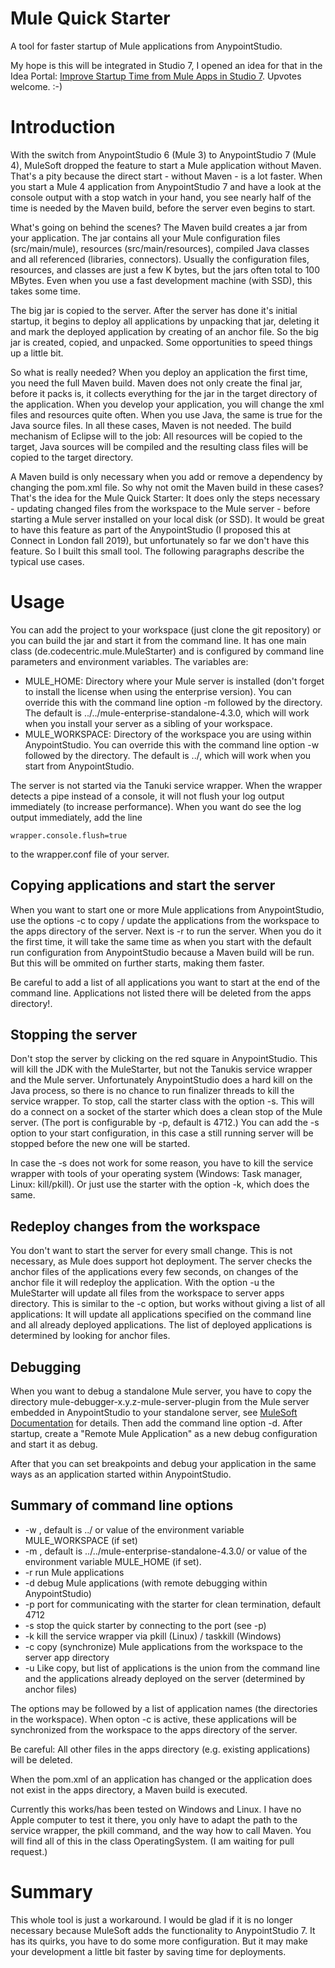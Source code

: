 # Mule Quick Starter

A tool for faster startup of Mule applications from AnypointStudio. 

My hope is this will be integrated in Studio 7, I opened an idea for that in the Idea Portal: [Improve Startup Time from Mule Apps in Studio 7](https://help.mulesoft.com/s/ideas#0872T000000XaMBQA0). Upvotes welcome. :-)

# Introduction

With the switch from AnypointStudio 6 (Mule 3) to AnypointStudio 7 (Mule 4), MuleSoft dropped the feature to start a Mule application without Maven.
That's a pity because the direct start - without Maven - is a lot faster. When you start a Mule 4 application from AnypointStudio 7 and have a look 
at the console output with a stop watch in your hand, you see nearly half of the time is needed by the Maven build, before the server even begins
to start. 

What's going on behind the scenes? The Maven build creates a jar from your application. The jar contains all your Mule configuration files (src/main/mule), 
resources (src/main/resources), compiled Java classes and all referenced (libraries, connectors). Usually the configuration files, resources, and classes
are just a few K bytes, but the jars often total to 100 MBytes. Even when you use a fast development machine (with SSD), this takes some time.

The big jar is copied to the server. After the server has done it's initial startup, it begins to deploy all applications by unpacking that jar, 
deleting it and mark the deployed application by creating of an anchor file. So the big jar is created, copied, and unpacked. Some opportunities
to speed things up a little bit.

So what is really needed? When you deploy an application the first time, you need the full Maven build. Maven does not only create the final jar,
before it packs is, it collects everything for the jar in the target directory of the application. When you develop your application, you will change
the xml files and resources quite often. When you use Java, the same is true for the Java source files. In all these cases, Maven is not needed.
The build mechanism of Eclipse will to the job: All resources will be copied to the target, Java sources will be compiled and the resulting class
files will be copied to the target directory.

A Maven build is only necessary when you add or remove a dependency by changing the pom.xml file. So why not omit the Maven build in these cases?
That's the idea for the Mule Quick Starter: It does only the steps necessary - updating changed files from the workspace to the Mule server - before
starting a Mule server installed on your local disk (or SSD). It would be great to have this feature as part of the AnypointStudio (I proposed this
at Connect in London fall 2019), but unfortunately so far we don't have this feature. So I built this small tool. The following paragraphs describe
the typical use cases.

# Usage

You can add the project to your workspace (just clone the git repository) or you can build the jar and start it from the command line. It has one
main class (de.codecentric.mule.MuleStarter) and is configured by command line parameters and environment variables. The variables are:

* MULE_HOME: Directory where your Mule server is installed (don't forget to install the license when using the enterprise version).
  You can override this with the command line option -m followed by the directory. The default is ../../mule-enterprise-standalone-4.3.0, which
  will work when you install your server as a sibling of your workspace.
* MULE_WORKSPACE: Directory of the workspace you are using within AnypointStudio. You can override this with the command line option -w followed
  by the directory. The default is ../, which will work when you start from AnypointStudio.

The server is not started via the Tanuki service wrapper. When the wrapper detects a pipe instead of a console, it will not flush your log 
output immediately (to increase performance). When you want do see the log output immediately, add the line

```
wrapper.console.flush=true
```

to the wrapper.conf file of your server. 

## Copying applications and start the server

When you want to start one or more Mule applications from AnypointStudio, use the options -c to copy / update the applications from the workspace
to the apps directory of the server. Next is -r to run the server. When you do it the first time, it will take the same time as when you start
with the default run configuration from AnypointStudio because a Maven build will be run. But this will be ommited on further starts, making
them faster.

Be careful to add a list of all applications you want to start at the end of the command line. Applications not listed there will be deleted
from the apps directory!.

## Stopping the server

Don't stop the server by clicking on the red square in AnypointStudio. This will kill the JDK with the MuleStarter, but not the Tanukis service
wrapper and the Mule server. Unfortunately AnypointStudio does a hard kill on the Java process, so there is no chance to run finalizer threads
to kill the service wrapper. To stop, call the starter class with the option -s. This will do a connect on a socket of the starter which 
does a clean stop of the Mule server. (The port is configurable by -p, default is 4712.) You can add the -s option to your start configuration,
in this case a still running server will be stopped before the new one will be started.

In case the -s does not work for some reason, you have to kill the service wrapper with tools of your operating system (Windows: Task manager,
Linux: kill/pkill). Or just use the starter with the option -k, which does the same.
  
## Redeploy changes from the workspace

You don't want to start the server for every small change. This is not necessary, as Mule does support hot deployment. The server checks the 
anchor files of the applications every few seconds, on changes of the anchor file it will redeploy the application. With the option -u the
MuleStarter will update all files from the workspace to server apps directory. This is similar to the -c option, but works without giving
a list of all applications: It will update all applications specified on the command line and all already deployed applications. The
list of deployed applications is determined by looking for anchor files. 

## Debugging

When you want to debug a standalone Mule server, you have to copy the directory mule-debugger-x.y.z-mule-server-plugin from the Mule server
embedded in AnypointStudio to your standalone server, see 
[MuleSoft Documentation](https://docs.mulesoft.com/studio/7.3/to-start-server-debug-mode "Debug Your Application on a Remote Mule Instance from Studio")
for details. Then add the command line option -d. After startup, create a "Remote Mule Application" as a new debug configuration and start it as debug.

After that you can set breakpoints and debug your application in the same ways as an application started within AnypointStudio.

## Summary of command line options

* -w <workspace-directory>, default is ../ or value of the environment variable MULE_WORKSPACE (if set)
* -m <mule-home-directory>, default is ../../mule-enterprise-standalone-4.3.0/ or value of the environment variable MULE_HOME (if set).
* -r run Mule applications
* -d debug Mule applications (with remote debugging within AnypointStudio)
* -p port for communicating with the starter for clean termination, default 4712
* -s stop the quick starter by connecting to the port (see -p)
* -k kill the service wrapper via pkill (Linux) / taskkill (Windows)
* -c copy (synchronize) Mule applications from the workspace to the server app directory
* -u Like copy, but list of applications is the union from the command line and the applications already deployed on the server (determined by anchor files)

The options may be followed by a list of application names (the directories in the workspace).
When opton -c is active, these applications will be synchronized from the workspace to the 
apps directory of the server. 

Be careful: All other files in the apps directory (e.g. existing applications) will be deleted.

When the pom.xml of an application has changed or the application does not exist in the apps 
directory, a Maven build is executed.

Currently this works/has been tested on Windows and Linux. I have no Apple computer to test it there, you only have to adapt the path to the service
wrapper, the pkill command, and the way how to call Maven. You will find all of this in the class OperatingSystem. (I am waiting for pull request.)

# Summary

This whole tool is just a workaround. I would be glad if it is no longer necessary because MuleSoft adds the functionality to AnypointStudio 7. 
It has its quirks, you have to do some more configuration. But it may make your development a little bit faster by saving time for deployments.

